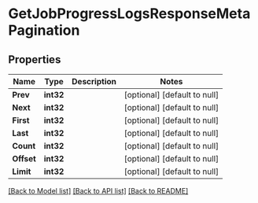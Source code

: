 # GetJobProgressLogsResponseMetaPagination

## Properties
Name | Type | Description | Notes
------------ | ------------- | ------------- | -------------
**Prev** | **int32** |  | [optional] [default to null]
**Next** | **int32** |  | [optional] [default to null]
**First** | **int32** |  | [optional] [default to null]
**Last** | **int32** |  | [optional] [default to null]
**Count** | **int32** |  | [optional] [default to null]
**Offset** | **int32** |  | [optional] [default to null]
**Limit** | **int32** |  | [optional] [default to null]

[[Back to Model list]](../README.md#documentation-for-models) [[Back to API list]](../README.md#documentation-for-api-endpoints) [[Back to README]](../README.md)

